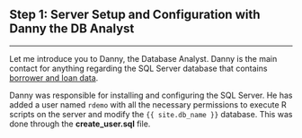 
## Step 1: Server Setup and Configuration with Danny the DB Analyst
----------------------------------------------------------------

Let me introduce you to  Danny, the Database Analyst. Danny is the main contact for anything regarding the SQL Server database that contains [borrower and loan data](input_data.html).  

Danny was responsible for installing and configuring the SQL Server.  He has added a user named `rdemo` with all the necessary permissions to execute R scripts on the server and modify the `{{ site.db_name }}` database. This was done through the **create_user.sql** file.  

